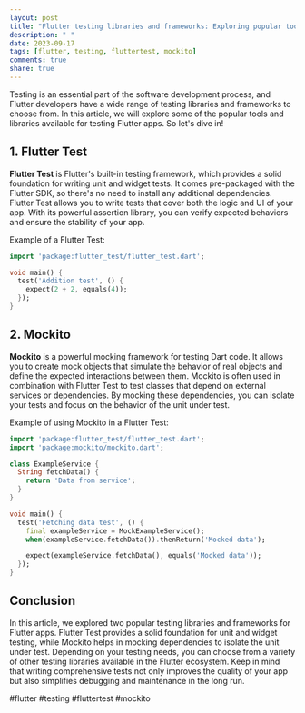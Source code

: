 ```yaml
---
layout: post
title: "Flutter testing libraries and frameworks: Exploring popular tools and libraries for testing Flutter apps"
description: " "
date: 2023-09-17
tags: [flutter, testing, fluttertest, mockito]
comments: true
share: true
---
```


Testing is an essential part of the software development process, and Flutter developers have a wide range of testing libraries and frameworks to choose from. In this article, we will explore some of the popular tools and libraries available for testing Flutter apps. So let's dive in!

## 1. Flutter Test

**Flutter Test** is Flutter's built-in testing framework, which provides a solid foundation for writing unit and widget tests. It comes pre-packaged with the Flutter SDK, so there's no need to install any additional dependencies. Flutter Test allows you to write tests that cover both the logic and UI of your app. With its powerful assertion library, you can verify expected behaviors and ensure the stability of your app.

Example of a Flutter Test:

```dart
import 'package:flutter_test/flutter_test.dart';

void main() {
  test('Addition test', () {
    expect(2 + 2, equals(4));
  });
}
```

## 2. Mockito

**Mockito** is a powerful mocking framework for testing Dart code. It allows you to create mock objects that simulate the behavior of real objects and define the expected interactions between them. Mockito is often used in combination with Flutter Test to test classes that depend on external services or dependencies. By mocking these dependencies, you can isolate your tests and focus on the behavior of the unit under test.

Example of using Mockito in a Flutter Test:

```dart
import 'package:flutter_test/flutter_test.dart';
import 'package:mockito/mockito.dart';

class ExampleService {
  String fetchData() {
    return 'Data from service';
  }
}

void main() {
  test('Fetching data test', () {
    final exampleService = MockExampleService();
    when(exampleService.fetchData()).thenReturn('Mocked data');

    expect(exampleService.fetchData(), equals('Mocked data'));
  });
}
```

## Conclusion

In this article, we explored two popular testing libraries and frameworks for Flutter apps. Flutter Test provides a solid foundation for unit and widget testing, while Mockito helps in mocking dependencies to isolate the unit under test. Depending on your testing needs, you can choose from a variety of other testing libraries available in the Flutter ecosystem. Keep in mind that writing comprehensive tests not only improves the quality of your app but also simplifies debugging and maintenance in the long run.

#flutter #testing #fluttertest #mockito